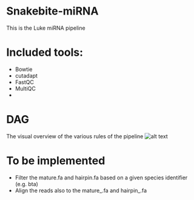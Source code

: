 # Snakebite-miRNA
This is the Luke miRNA pipeline

# Included tools:
 * Bowtie 
 * cutadapt
 * FastQC
 * MultiQC
 * 
# DAG
The visual overview of the various rules of the pipeline
![alt text](https://github.com/fischuu/Pipeline-miRNA/blob/main/workflow.png?raw=true)

# To be implemented
 * Filter the mature.fa and hairpin.fa based on a given species identifier (e.g. bta)
 * Align the reads also to the mature_<identifier>.fa and hairpin_<identifier>.fa 
